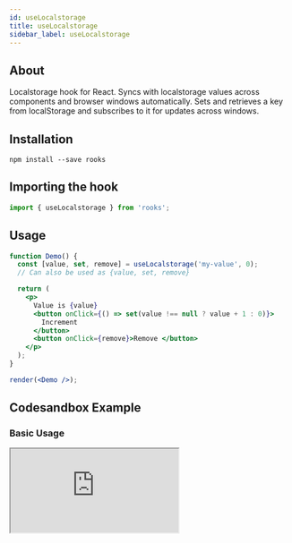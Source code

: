 ```yaml
---
id: useLocalstorage
title: useLocalstorage
sidebar_label: useLocalstorage
---
```


## About

Localstorage hook for React. Syncs with localstorage values across components and browser windows automatically. Sets and retrieves a key from localStorage and subscribes to it for updates across windows.

## Installation

    npm install --save rooks

## Importing the hook

```javascript
import { useLocalstorage } from 'rooks';
```

## Usage

```jsx
function Demo() {
  const [value, set, remove] = useLocalstorage('my-value', 0);
  // Can also be used as {value, set, remove}

  return (
    <p>
      Value is {value}
      <button onClick={() => set(value !== null ? value + 1 : 0)}>
        Increment
      </button>
      <button onClick={remove}>Remove </button>
    </p>
  );
}

render(<Demo />);
```

## Codesandbox Example

### Basic Usage

<iframe src="https://codesandbox.io/embed/usevisibilitysensor-ej29y?fontsize=14&hidenavigation=1&theme=dark"
   style={{
    width: "100%",
    height: 500,
    border: 0,
    borderRadius: 4,
    overflow: "hidden"
  }} 
title="useVisibilitySensor"
allow="accelerometer; ambient-light-sensor; camera; encrypted-media; geolocation; gyroscope; hid; microphone; midi; payment; usb; vr; xr-spatial-tracking"
sandbox="allow-forms allow-modals allow-popups allow-presentation allow-same-origin allow-scripts"
/>

## Join Bhargav's discord server

You can click on the floating discord icon at the bottom right of the screen and talk to us in our server.
